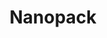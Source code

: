 ---
git: https://github.com/nanopack
logohandle: nanopackio
sort: nanopack
title: Nanopack
website: http://nanopack.io/
---